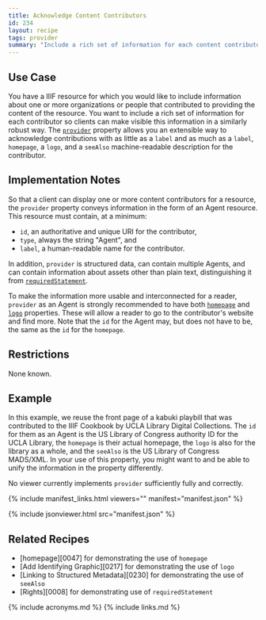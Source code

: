 ```yaml
---
title: Acknowledge Content Contributors
id: 234
layout: recipe
tags: provider
summary: "Include a rich set of information for each content contributor so clients can make this information visible."
---
```


## Use Case

You have a IIIF resource for which you would like to include information about one or more organizations or people that contributed to providing the content of the resource. You want to include a rich set of information for each contributor so clients can make visible this information in a similarly robust way. The [`provider`](https://iiif.io/api/presentation/3.0/#provider) property allows you an extensible way to acknowledge contributions with as little as a `label` and as much as a `label`, `homepage`, a `logo`, and a `seeAlso` machine-readable description for the contributor.

## Implementation Notes

So that a client can display one or more content contributors for a resource, the `provider` property conveys information in the form of an Agent resource. This resource must contain, at a minimum:
+ `id`, an authoritative and unique URI for the contributor,
+ `type`, always the string "Agent", and
+ `label`, a human-readable name for the contributor.

In addition, `provider` is structured data, can contain multiple Agents, and can contain information about assets other than plain text, distinguishing it from [`requiredStatement`](https://iiif.io/api/presentation/3.0/#requiredstatement).

To make the information more usable and interconnected for a reader, `provider` as an Agent is strongly recommended to have both [`homepage`](https://iiif.io/api/presentation/3.0/#homepage) and [`logo`](https://iiif.io/api/presentation/3.0/#logo) properties. These will allow a reader to go to the contributor's website and find more. Note that the `id` for the Agent may, but does not have to be, the same as the `id` for the `homepage`.

## Restrictions

None known.

## Example

In this example, we reuse the front page of a kabuki playbill that was contributed to the IIIF Cookbook by UCLA Library Digital Collections. The `id` for them as an Agent is the US Library of Congress authority ID for the UCLA Library, the `homepage` is their actual homepage, the `logo` is also for the library as a whole, and the `seeAlso` is the US Library of Congress MADS/XML. In your use of this property, you might want to and be able to unify the information in the property differently.

No viewer currently implements `provider` sufficiently fully and correctly.

{% include manifest_links.html viewers="" manifest="manifest.json" %}

{% include jsonviewer.html src="manifest.json" %}

## Related Recipes

* [homepage][0047] for demonstrating the use of `homepage`
* [Add Identifying Graphic][0217] for demonstrating the use of `logo`
* [Linking to Structured Metadata][0230] for demonstrating the use of `seeAlso`
* [Rights][0008] for demonstrating use of `requiredStatement`

{% include acronyms.md %}
{% include links.md %}

